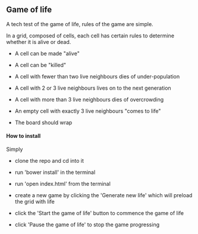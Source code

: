 ## Game of life

A tech test of the game of life, rules of the game are simple.

In a grid, composed of cells, each cell has certain rules to determine whether it is alive or dead.

* A cell can be made "alive"

* A cell can be "killed"

* A cell with fewer than two live neighbours dies of under-population

* A cell with 2 or 3 live neighbours lives on to the next generation

* A cell with more than 3 live neighbours dies of overcrowding

* An empty cell with exactly 3 live neighbours "comes to life"

* The board should wrap


#### How to install

Simply

* clone the repo and cd into it

* run 'bower install' in the terminal

* run 'open index.html' from the terminal

* create a new game by clicking the 'Generate new life' which will preload the grid with life

* click the 'Start the game of life' button to commence the game of life

* click 'Pause the game of life' to stop the game progressing

